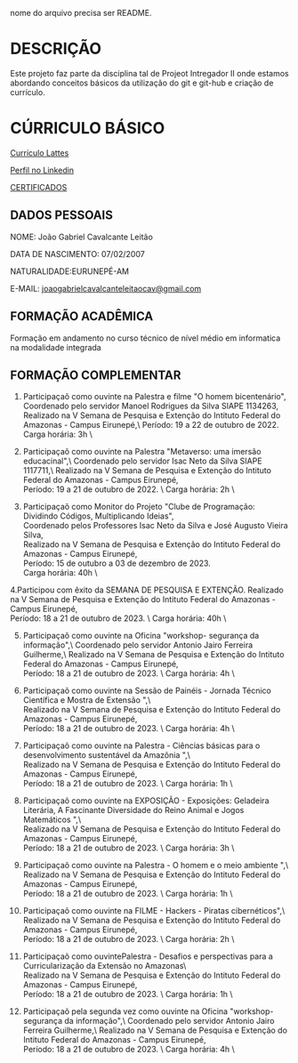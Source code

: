
nome do arquivo precisa ser README.

# DESCRIÇÃO

Este projeto faz parte da disciplina tal de Projeot Intregador II onde estamos abordando conceitos básicos da utilização do git e git-hub e criação de currículo.

# CÚRRICULO BÁSICO

[Currículo Lattes](https://wwws.cnpq.br/cvlattesweb/PKG_MENU.menu?f_cod=A2147778F141862252638D11944120BE#)


[Perfil no Linkedin](www.linkedin.com/in/joão-gabriel-cavalcante-leitão-91a862300)

[CERTIFICADOS](https://drive.google.com/drive/folders/1nKc76BvnlUhPKRUqe_MfAJujEr4zis-V?usp=drive_link)

## DADOS PESSOAIS


NOME: João Gabriel Cavalcante Leitão

DATA DE NASCIMENTO: 07/02/2007

NATURALIDADE:EURUNEPÉ-AM

E-MAIL: joaogabrielcavalcanteleitaocav@gmail.com


## FORMAÇÃO ACADÊMICA

Formação em andamento no curso técnico de nível médio em informatica na modalidade integrada

## FORMAÇÃO COMPLEMENTAR
1. Participaçaõ como ouvinte na Palestra e filme "O homem bicentenário", \
Coordenado pelo servidor Manoel Rodrigues da Silva SIAPE 1134263, \
Realizado na V Semana de Pesquisa e Extenção do Intituto Federal do Amazonas - Campus Eirunepé,\ 
Período: 19 a 22 de outubro de 2022.  \
Carga horária: 3h \

2. Participaçaõ como ouvinte na Palestra "Metaverso: uma imersão educacinal",\ 
Coordenado pelo servidor Isac Neto da Silva SIAPE 1117711,\ 
Realizado na V Semana de Pesquisa e Extenção do Intituto Federal do Amazonas - Campus Eirunepé, \
Período: 19 a 21 de outubro de 2022. \ 
Carga horária: 2h \

3. Participaçaõ como Monitor do Projeto "Clube de Programação: Dividindo Códigos, Multiplicando Ideias", \
Coordenado pelos Professores Isac Neto da Silva e José Augusto Vieira Silva, \
Realizado na V Semana de Pesquisa e Extenção do Intituto Federal do Amazonas - Campus Eirunepé, \
Período: 15 de outubro a 03 de dezembro de 2023.  \
Carga horária: 40h \

4.Participou com êxito da SEMANA DE PESQUISA E EXTENÇÃO.
Realizado na V Semana de Pesquisa e Extenção do Intituto Federal do Amazonas - Campus Eirunepé, \
Período: 18 a 21 de outubro de 2023. \ 
Carga horária: 40h \

5. Participaçaõ como ouvinte na Oficina "workshop- segurança da informação",\ 
Coordenado pelo servidor Antonio Jairo Ferreira Guilherme,\ 
Realizado na V Semana de Pesquisa e Extenção do Intituto Federal do Amazonas - Campus Eirunepé, \
Período: 18 a 21 de outubro de 2023. \ 
Carga horária: 4h \

6. Participaçaõ como ouvinte na Sessão de Painéis - Jornada Técnico Científica e Mostra de Extensão ",\  
Realizado na V Semana de Pesquisa e Extenção do Intituto Federal do Amazonas - Campus Eirunepé, \
Período: 18 a 21 de outubro de 2023. \ 
Carga horária: 4h \

7. Participaçaõ como ouvinte na Palestra - Ciências básicas para o desenvolvimento sustentável da Amazônia  ",\  
Realizado na V Semana de Pesquisa e Extenção do Intituto Federal do Amazonas - Campus Eirunepé, \
Período: 18 a 21 de outubro de 2023. \ 
Carga horária: 1h \

8. Participaçaõ como ouvinte na EXPOSIÇÃO - Exposições: Geladeira Literária, A Fascinante Diversidade do Reino
Animal e Jogos Matemáticos ",\  
Realizado na V Semana de Pesquisa e Extenção do Intituto Federal do Amazonas - Campus Eirunepé, \
Período: 18 a 21 de outubro de 2023. \ 
Carga horária: 3h \

9. Participaçaõ como ouvinte na Palestra - O homem e o meio ambiente  ",\  
Realizado na V Semana de Pesquisa e Extenção do Intituto Federal do Amazonas - Campus Eirunepé, \
Período: 18 a 21 de outubro de 2023. \ 
Carga horária: 1h \

10. Participaçaõ como ouvinte na FILME - Hackers - Piratas cibernéticos",\  
Realizado na V Semana de Pesquisa e Extenção do Intituto Federal do Amazonas - Campus Eirunepé, \
Período: 18 a 21 de outubro de 2023. \ 
Carga horária: 2h \

11. Participaçaõ como ouvintePalestra - Desafios e perspectivas para a Curricularização da Extensão no Amazonas\  
Realizado na V Semana de Pesquisa e Extenção do Intituto Federal do Amazonas - Campus Eirunepé, \
Período: 18 a 21 de outubro de 2023. \ 
Carga horária: 1h \

12. Participaçaõ pela segunda vez como ouvinte na Oficina "workshop- segurança da informação",\ 
Coordenado pelo servidor Antonio Jairo Ferreira Guilherme,\ 
Realizado na V Semana de Pesquisa e Extenção do Intituto Federal do Amazonas - Campus Eirunepé, \
Período: 18 a 21 de outubro de 2023. \ 
Carga horária: 4h \






